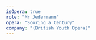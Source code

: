 ```yaml
---
isOpera: true
role: "Mr Jedermann"
opera: "Scoring a Century"
company: "(British Youth Opera)"
---
```


